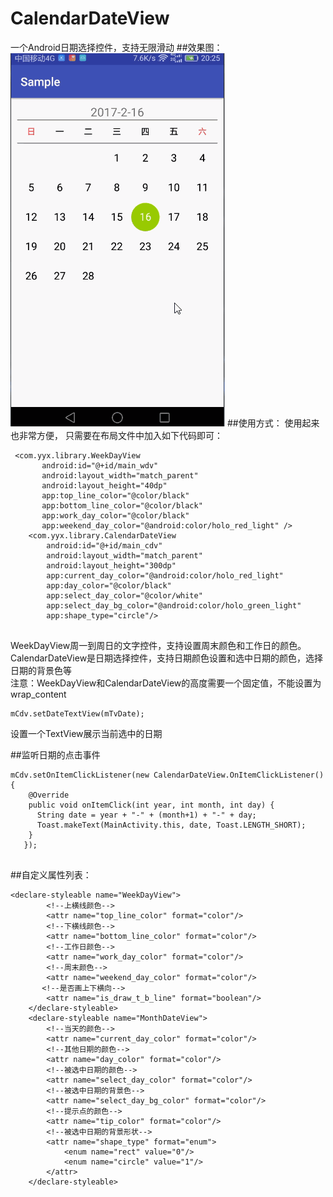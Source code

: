 # CalendarDateView
一个Android日期选择控件，支持无限滑动
##效果图：
![效果图](https://github.com/xingxing-yan/CalendarDateView/blob/master/git/CalendarDemo.gif)
##使用方式：
使用起来也非常方便， 只需要在布局文件中加入如下代码即可：
```
 <com.yyx.library.WeekDayView
       android:id="@+id/main_wdv"
       android:layout_width="match_parent"
       android:layout_height="40dp"
       app:top_line_color="@color/black"
       app:bottom_line_color="@color/black"
       app:work_day_color="@color/black"
       app:weekend_day_color="@android:color/holo_red_light" />
    <com.yyx.library.CalendarDateView
        android:id="@+id/main_cdv"
        android:layout_width="match_parent"
        android:layout_height="300dp"
        app:current_day_color="@android:color/holo_red_light"
        app:day_color="@color/black"
        app:select_day_color="@color/white"
        app:select_day_bg_color="@android:color/holo_green_light"
        app:shape_type="circle"/>
        
```
        
WeekDayView周一到周日的文字控件，支持设置周末颜色和工作日的颜色。<br/>
CalendarDateView是日期选择控件，支持日期颜色设置和选中日期的颜色，选择日期的背景色等<br/>
注意：WeekDayView和CalendarDateView的高度需要一个固定值，不能设置为wrap_content
```
mCdv.setDateTextView(mTvDate);
```

设置一个TextView展示当前选中的日期

##监听日期的点击事件

```
mCdv.setOnItemClickListener(new CalendarDateView.OnItemClickListener() {
    @Override
    public void onItemClick(int year, int month, int day) {
      String date = year + "-" + (month+1) + "-" + day;
      Toast.makeText(MainActivity.this, date, Toast.LENGTH_SHORT);
    }
   });
   
```

##自定义属性列表：

```
<declare-styleable name="WeekDayView">
        <!--上横线颜色-->
        <attr name="top_line_color" format="color"/>
        <!--下横线颜色-->
        <attr name="bottom_line_color" format="color"/>
        <!--工作日颜色-->
        <attr name="work_day_color" format="color"/>
        <!--周末颜色-->
        <attr name="weekend_day_color" format="color"/>
       <!--是否画上下横向-->
        <attr name="is_draw_t_b_line" format="boolean"/>
    </declare-styleable>
    <declare-styleable name="MonthDateView">
        <!--当天的颜色-->
        <attr name="current_day_color" format="color"/>
        <!--其他日期的颜色-->
        <attr name="day_color" format="color"/>
        <!--被选中日期的颜色-->
        <attr name="select_day_color" format="color"/>
        <!--被选中日期的背景色-->
        <attr name="select_day_bg_color" format="color"/>
        <!--提示点的颜色-->
        <attr name="tip_color" format="color"/>
        <!--被选中日期的背景形状-->
        <attr name="shape_type" format="enum">
            <enum name="rect" value="0"/>
            <enum name="circle" value="1"/>
        </attr>
    </declare-styleable>
    
```

